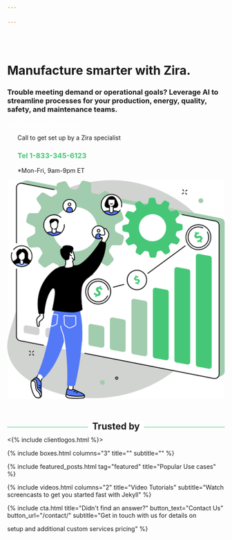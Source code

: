 ```yaml
---

---
```

<br><br>
<div class="uk-container uk-container-medium">
<div class="uk-child-width-1-2@m uk-grid-match uk-text-left uk-margin-medium-center uk-grid" data-uk-grid="" style="vertical-align: middle;">
<div class="uk-first-column">
<div class="uk-text-left">
<h1>
Manufacture smarter with Zira.
</h1>
<h3>
Trouble meeting demand or operational goals? Leverage AI to streamline processes for your production, energy, quality, safety, and maintenance teams.</h3>
<a style="color:white" class="uk-button uk-button-primary uk-button-large uk-margin-medium-top" href="https://zira.us/contact/">Get connected</a>
<a style="color:white" class="uk-button uk-button-secondary uk-button-large uk-margin-medium-top" href="https://zira.us/docs/getting-started/introduction/">Learn more</a>
<UL style="list-style-type:none;">
<li>Call to get set up by a Zira specialist</li>
<li><h3 style="color:#46c777">Tel 1-833-345-6123</h3></li>
<li>*Mon-Fri, 9am-9pm ET</li>
</UL>
</div>
</div>
<div class="uk-text-center">
<img src="/uploads/zira_frontpage_image.svg">
</div>
</div>
</div>
<h2 style="text-align: center; width: 100%;
border-bottom: 1px solid #46c777;
line-height: 0.1em;
margin:60px 0 20px; "><span style="background:#fff;
padding:0 10px; ">
Trusted by</span></h2>

<{% include clientlogos.html %}>

<!--{% include cta.html button_text="Start now" button_url="https://my.zira.us" %}-->
<!-- Browse Topics --> {% include boxes.html columns="3" title="" subtitle="" %}

<!-- New posts {% include new-posts.html columns="3" tag="new" title="New posts" subtitle="" %} -->

<!-- Featured Articles -->
{% include featured_posts.html tag="featured" title="Popular Use cases" %}

{% include videos.html columns="2" title="Video Tutorials" subtitle="Watch screencasts to get you started fast with
Jekyll" %}

<!-- {% include faqs.html multiple="true" title="Frequently asked questions" category="presale" subtitle="Find quicke answers to frequent pre-sale questions asked by customers" %} -->

<!-- {% include team.html authors="evan, john, sara, alex, tom, daniel" title="We are here to help" subtitle="Our team is just an email away ready to answer your questions" %} -->

{% include cta.html title="Didn't find an answer?" button_text="Contact Us" button_url="/contact/" subtitle="Get in
touch with us for details on

setup and additional custom services pricing" %}

<!-- Global site tag (gtag.js) - Google Analytics -->
<script async src="https://www.googletagmanager.com/gtag/js?id=UA-148324738-1"></script>
<script>
window.dataLayer = window.dataLayer || \[\];
function gtag(){dataLayer.push(arguments);}
gtag('js', new Date());

gtag('config', 'UA-148324738-1');
</script>
